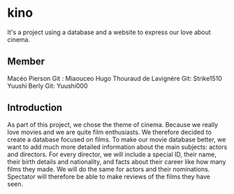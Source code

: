 # kino
It's a project using a database and a website to express our love about cinema.
## Member

Macéo Pierson 
Git : Miaouceo
Hugo Thouraud de Lavignère
Git: Strike1510
Yuushi Berly
Git: Yuushi000


## Introduction 
As part of this project, we chose the theme of cinema. Because we really love movies and we are quite film enthusiasts. We therefore decided to create a database focused on films. To make our movie database better, we want to add much more detailed information about the main subjects: actors and directors. For every director, we will include a special ID, their name, their birth details and nationality, and facts about their career like how many films they made. We will do the same for actors and their nominations.  Spectator will therefore be able to make reviews of the films they have seen.
